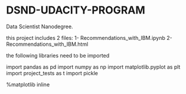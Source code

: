 # DSND-UDACITY-PROGRAM
Data Scientist Nanodegree.


this project includes 2 files:
1- Recommendations_with_IBM.ipynb
2-Recommendations_with_IBM.html

the following libraries need to be imported

import pandas as pd
import numpy as np
import matplotlib.pyplot as plt
import project_tests as t
import pickle

%matplotlib inline
